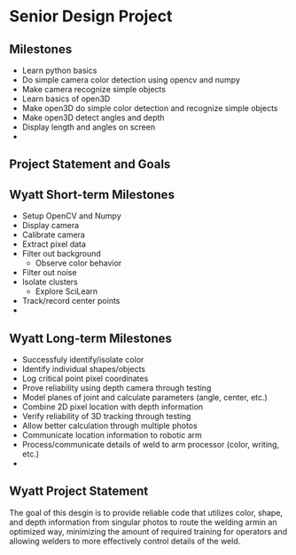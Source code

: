 # Senior Design Project

## Milestones
- Learn python basics
- Do simple camera color detection using opencv and numpy
- Make camera recognize simple objects
- Learn basics of open3D
- Make open3D do simple color detection and recognize simple objects
- Make open3D detect angles and depth
- Display length and angles on screen
- 

## Project Statement and Goals


## Wyatt Short-term Milestones
- Setup OpenCV and Numpy
- Display camera
- Calibrate camera
- Extract pixel data 
- Filter out background
    - Observe color behavior
- Filter out noise
- Isolate clusters
    - Explore SciLearn
- Track/record center points
- 

## Wyatt Long-term Milestones
- Successfuly identify/isolate color
- Identify individual shapes/objects
- Log critical point pixel coordinates
- Prove reliability using depth camera through testing
- Model planes of joint and calculate parameters (angle, center, etc.)
- Combine 2D pixel location with depth information
- Verify reliability of 3D tracking through testing
- Allow better calculation through multiple photos
- Communicate location information to robotic arm
- Process/communicate details of weld to arm processor (color, writing, etc.)
-

## Wyatt Project Statement
The goal of this desgin is to provide reliable code that utilizes color, shape, 
and depth information from singular photos to route the welding armin an 
optimized way, minimizing the amount of required training for operators and 
allowing welders to more effectively control details of the weld.
